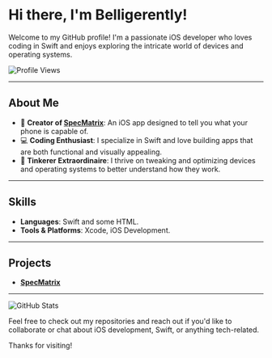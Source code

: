 # Hi there, I'm Belligerently! 

Welcome to my GitHub profile! I'm a passionate iOS developer who loves coding in Swift and enjoys exploring the intricate world of devices and operating systems. 

![Profile Views](https://komarev.com/ghpvc/?username=Belligerently&color=blue&style=flat-square)

---

## About Me

- 📱 **Creator of [SpecMatrix](https://specmatrix.me/)**: An iOS app designed to tell you what your phone is capable of.
- 💻 **Coding Enthusiast**: I specialize in Swift and love building apps that are both functional and visually appealing.
- 🔧 **Tinkerer Extraordinaire**: I thrive on tweaking and optimizing devices and operating systems to better understand how they work.

---

## Skills

- **Languages**: Swift and some HTML.
- **Tools & Platforms**: Xcode, iOS Development.

---

## Projects

- **[SpecMatrix](https://specmatrix.me/)**

---

![GitHub Stats](https://github-readme-stats.vercel.app/api?username=Belligerently&show_icons=true&count_private=true&theme=dark)


Feel free to check out my repositories and reach out if you'd like to collaborate or chat about iOS development, Swift, or anything tech-related.

Thanks for visiting!
